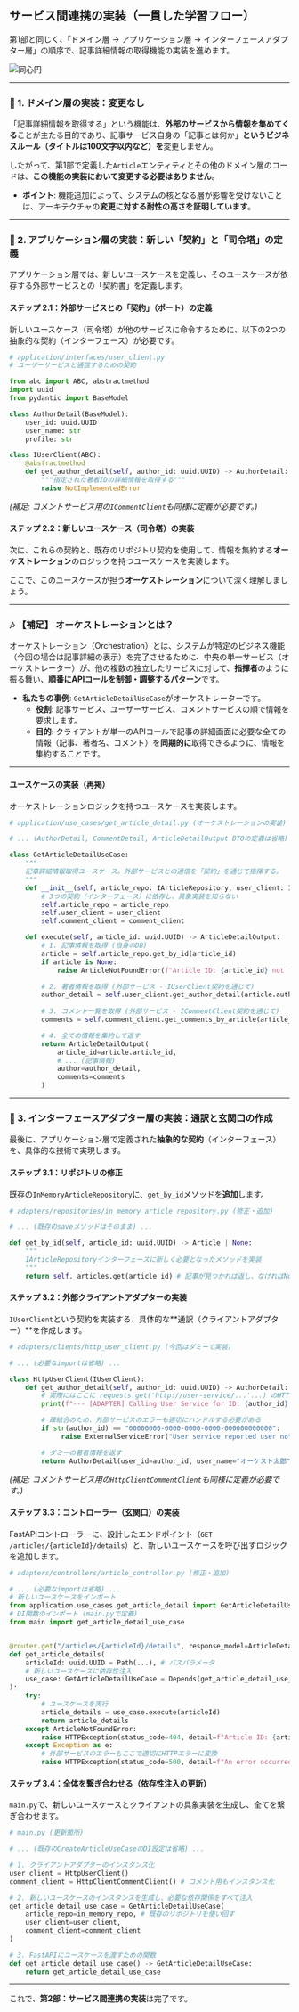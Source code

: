 ## サービス間連携の実装（一貫した学習フロー）

第1部と同じく、「ドメイン層 → アプリケーション層 → インターフェースアダプター層」の順序で、記事詳細情報の取得機能の実装を進めます。

![同心円](../../クリーンアーキテクチャ・同心円.png)

-----

### 👑 1. ドメイン層の実装：変更なし

「記事詳細情報を取得する」という機能は、**外部のサービスから情報を集めてくる**ことが主たる目的であり、記事サービス自身の「記事とは何か」**というビジネスルール（タイトルは100文字以内など）を**変更しません。

したがって、第1部で定義した`Article`エンティティとその他のドメイン層のコードは、**この機能の実装において変更する必要はありません**。

  * **ポイント**: 機能追加によって、システムの核となる層が影響を受けないことは、アーキテクチャの**変更に対する耐性の高さを証明しています**。

-----

### 👑 2. アプリケーション層の実装：新しい「契約」と「司令塔」の定義

アプリケーション層では、新しいユースケースを定義し、そのユースケースが依存する外部サービスとの「契約書」を定義します。

#### **ステップ 2.1：外部サービスとの「契約」（ポート）の定義**

新しいユースケース（司令塔）が他のサービスに命令するために、以下の2つの抽象的な契約（インターフェース）が必要です。

```python
# application/interfaces/user_client.py
# ユーザーサービスと通信するための契約

from abc import ABC, abstractmethod
import uuid
from pydantic import BaseModel

class AuthorDetail(BaseModel):
    user_id: uuid.UUID
    user_name: str
    profile: str

class IUserClient(ABC):
    @abstractmethod
    def get_author_detail(self, author_id: uuid.UUID) -> AuthorDetail:
        """指定された著者IDの詳細情報を取得する"""
        raise NotImplementedError
```

*(補足: コメントサービス用の`ICommentClient`も同様に定義が必要です。)*

#### **ステップ 2.2：新しいユースケース（司令塔）の実装**

次に、これらの契約と、既存のリポジトリ契約を使用して、情報を集約する**オーケストレーション**のロジックを持つユースケースを実装します。

ここで、このユースケースが担う**オーケストレーション**について深く理解しましょう。

-----

### 🎶 【補足】 オーケストレーションとは？

オーケストレーション（Orchestration）とは、システムが特定のビジネス機能（今回の場合は記事詳細の表示）を完了させるために、中央の単一サービス（オーケストレーター）が、他の複数の独立したサービスに対して、**指揮者**のように振る舞い、**順番にAPIコールを制御・調整するパターン**です。

  * **私たちの事例**: `GetArticleDetailUseCase`がオーケストレーターです。
      * **役割**: 記事サービス、ユーザーサービス、コメントサービスの順で情報を要求します。
      * **目的**: クライアントが単一のAPIコールで記事の詳細画面に必要な全ての情報（記事、著者名、コメント）を**同期的に**取得できるように、情報を集約することです。

-----

#### **ユースケースの実装（再掲）**

オーケストレーションロジックを持つユースケースを実装します。

```python
# application/use_cases/get_article_detail.py (オーケストレーションの実装)

# ... (AuthorDetail, CommentDetail, ArticleDetailOutput DTOの定義は省略) ...

class GetArticleDetailUseCase:
    """
    記事詳細情報取得ユースケース。外部サービスとの通信を「契約」を通じて指揮する。
    """
    def __init__(self, article_repo: IArticleRepository, user_client: IUserClient, comment_client: ICommentClient):
        # 3つの契約（インターフェース）に依存し、具象実装を知らない
        self.article_repo = article_repo
        self.user_client = user_client
        self.comment_client = comment_client

    def execute(self, article_id: uuid.UUID) -> ArticleDetailOutput:
        # 1. 記事情報を取得 (自身のDB)
        article = self.article_repo.get_by_id(article_id) 
        if article is None:
            raise ArticleNotFoundError(f"Article ID: {article_id} not found.")

        # 2. 著者情報を取得 (外部サービス - IUserClient契約を通じて)
        author_detail = self.user_client.get_author_detail(article.author_id)
        
        # 3. コメント一覧を取得 (外部サービス - ICommentClient契約を通じて)
        comments = self.comment_client.get_comments_by_article(article_id)

        # 4. 全ての情報を集約して返す
        return ArticleDetailOutput(
            article_id=article.article_id,
            # ... (記事情報)
            author=author_detail,
            comments=comments
        )
```

-----

### 👑 3. インターフェースアダプター層の実装：通訳と玄関口の作成

最後に、アプリケーション層で定義された**抽象的な契約**（インターフェース）を、具体的な技術で実現します。

#### **ステップ 3.1：リポジトリの修正**

既存の`InMemoryArticleRepository`に、`get_by_id`メソッドを**追加**します。

```python
# adapters/repositories/in_memory_article_repository.py (修正・追加)

# ... (既存のsaveメソッドはそのまま) ...

def get_by_id(self, article_id: uuid.UUID) -> Article | None:
    """
    IArticleRepositoryインターフェースに新しく必要となったメソッドを実装
    """
    return self._articles.get(article_id) # 記事が見つかれば返し、なければNoneを返す
```

#### **ステップ 3.2：外部クライアントアダプターの実装**

`IUserClient`という契約を実装する、具体的な\*\*通訳（クライアントアダプター）\*\*を作成します。

```python
# adapters/clients/http_user_client.py (今回はダミーで実装)

# ... (必要なimportは省略) ...

class HttpUserClient(IUserClient):
    def get_author_detail(self, author_id: uuid.UUID) -> AuthorDetail:
        # 実際にはここに requests.get('http://user-service/...'...) のHTTP通信コードが入る
        print(f"--- [ADAPTER] Calling User Service for ID: {author_id} ---")

        # 疎結合のため、外部サービスのエラーも適切にハンドルする必要がある
        if str(author_id) == "00000000-0000-0000-0000-000000000000":
             raise ExternalServiceError("User service reported user not found.")

        # ダミーの著者情報を返す
        return AuthorDetail(user_id=author_id, user_name="オーケスト太郎", profile="...")
```

*(補足: コメントサービス用の`HttpClientCommentClient`も同様に定義が必要です。)*

#### **ステップ 3.3：コントローラー（玄関口）の実装**

FastAPIコントローラーに、設計したエンドポイント（`GET /articles/{articleId}/details`）と、新しいユースケースを呼び出すロジックを追加します。

```python
# adapters/controllers/article_controller.py (修正・追加)

# ... (必要なimportは省略) ...
# 新しいユースケースをインポート
from application.use_cases.get_article_detail import GetArticleDetailUseCase, ArticleDetailOutput 
# DI関数のインポート (main.pyで定義)
from main import get_article_detail_use_case 


@router.get("/articles/{articleId}/details", response_model=ArticleDetailOutput, status_code=200)
def get_article_details(
    articleId: uuid.UUID = Path(...), # パスパラメータ
    # 新しいユースケースに依存性注入
    use_case: GetArticleDetailUseCase = Depends(get_article_detail_use_case)
):
    try:
        # ユースケースを実行
        article_details = use_case.execute(articleId)
        return article_details
    except ArticleNotFoundError:
        raise HTTPException(status_code=404, detail=f"Article ID: {articleId} not found.")
    except Exception as e:
        # 外部サービスのエラーもここで適切にHTTPエラーに変換
        raise HTTPException(status_code=500, detail=f"An error occurred: {str(e)}")
```

#### **ステップ 3.4：全体を繋ぎ合わせる（依存性注入の更新）**

`main.py`で、新しいユースケースとクライアントの具象実装を生成し、全てを繋ぎ合わせます。

```python
# main.py (更新箇所)

# ... (既存のCreateArticleUseCaseのDI設定は省略) ...

# 1. クライアントアダプターのインスタンス化
user_client = HttpUserClient()
comment_client = HttpClientCommentClient() # コメント用もインスタンス化

# 2. 新しいユースケースのインスタンスを生成し、必要な依存関係をすべて注入
get_article_detail_use_case = GetArticleDetailUseCase(
    article_repo=in_memory_repo, # 既存のリポジトリを使い回す
    user_client=user_client,
    comment_client=comment_client
)

# 3. FastAPIにユースケースを渡すための関数
def get_article_detail_use_case() -> GetArticleDetailUseCase:
    return get_article_detail_use_case
```

-----

これで、**第2部：サービス間連携の実装**は完了です。